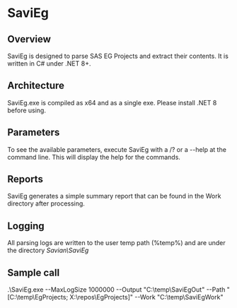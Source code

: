 # SaviEg

## Overview

SaviEg is designed to parse SAS EG Projects and extract their contents. It is written in C# under .NET 8+.

## Architecture

SaviEg.exe is compiled as x64 and as a single exe. Please install .NET 8 before using.

## Parameters

To see the available parameters, execute SaviEg with a /? or a --help at the command line. This will display the help for the commands.

## Reports

SaviEg generates a simple summary report that can be found in the Work directory after processing. 

## Logging

All parsing logs are written to the user temp path (%temp%) and are under the directory *Savian\SaviEg*

## Sample call

.\SaviEg.exe --MaxLogSize 1000000 --Output "C:\temp\SaviEgOut" --Path "[C:\temp\EgProjects; X:\repos\EgProjects]" --Work "C:\temp\SaviEgWork"
